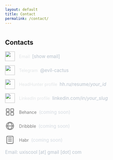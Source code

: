 ```yaml
---
layout: default
title: Contact
permalink: /contact/
---
```


<div class="container">
  <!-- Page-scoped styles. Работают только здесь. -->
  <style>
    /* 1) Липкий футер только на странице контактов (без глобальных правок) */
    body:has(#contact-page) { min-height: 100dvh; display: flex; flex-direction: column; }
    body:has(#contact-page) > main { flex: 1 0 auto; }
    /* Fallback для старых браузеров без :has() — добавим класс скриптом ниже */
    body.page-contact-flex { min-height: 100dvh; display: flex; flex-direction: column; }
    body.page-contact-flex > main { flex: 1 0 auto; }
    /* 2) Контент контактов — единая колонка; ссылка — на всю строку (иконка+текст) */
    #contact-page .contacts-list {
      --contact-link-color: #e2e5e7;
      list-style: none; margin: 0; padding: 0;
      display: grid; gap: 14px;
    }
    #contact-page .contact-item { display: grid; grid-template-columns: 32px 1fr; align-items: center; column-gap: 14px; }
    #contact-page .contact-block {
      display: contents; /* чтобы <a> охватывала и иконку, и текст, но без доп. обёртки */
      color: var(--contact-link-color); text-decoration: none;
    }
    #contact-page .contact-block:where(:hover,:focus,:active,:visited) { color: var(--contact-link-color); text-decoration: none; }
    /* Иконки */
    #contact-page .ci, #contact-page .ci img, #contact-page .ci svg { width: 32px; height: 32px; display: block; }
    #contact-page .ci { display: inline-flex; align-items: center; justify-content: center; }
    /* Текст строки: не переносим на широких экранах */
    #contact-page .contact-line { display: flex; align-items: baseline; gap: 8px; flex-wrap: nowrap; min-width: 0; }
    #contact-page .contact-title, #contact-page .contact-hint { white-space: nowrap; }
    #contact-page .contact-hint { color: #b7c1cc; font-size: .95rem; opacity: .96; }
    /* На узких — разрешаем перенос, чтобы не было горизонтального скролла */
    @media (max-width: 640px) {
      #contact-page .contact-line { flex-wrap: wrap; }
      #contact-page .contact-title, #contact-page .contact-hint { white-space: normal; }
    }
    /* Фокус по клавиатуре на всю строку */
    #contact-page .contact-item:has(.contact-block:focus-visible) { outline: 2px solid #ff9900; outline-offset: 2px; border-radius: 8px; }
    /* "Coming soon" — приглушаем */
    #contact-page .contact-item.soon { opacity: .55; }
    #contact-page .contact-item.soon .soon-tag { font-size: .95rem; color: #b7c1cc; }
  </style>
  <section id="contact-page" class="contacts-section">
    <h2 class="subheading">Contacts</h2>
    <div class="bio">
      <ul class="contacts-list" style="--contact-link-color:#e2e5e7">
        <!-- 1) Email -->
   <li class="contact-item">
  <a id="email-link"
     class="contact-block"
     href="#"
     data-user="loocsixu"
     data-host="moc.liamg"
     aria-label="Email">
    <span class="ci" aria-hidden="true">
      <img src="{{ site.baseurl }}/ui/apps_logo/contacts_gmail.svg" alt="">
    </span>
    <div class="contact-line">
      <span class="contact-title">Email</span>
      <span class="contact-hint" id="email-text">[show email]</span>
    </div>
  </a>
</li>
        <!-- 2) Telegram -->
        <li class="contact-item">
          <a class="contact-block" href="https://t.me/evil-cactus" target="_blank" rel="noopener" aria-label="Telegram: @evil-cactus">
            <span class="ci" aria-hidden="true">
              <img src="{{ site.baseurl }}/ui/apps_logo/contacts_telegram.svg" alt="">
            </span>
            <div class="contact-line">
              <span class="contact-title">Telegram</span>
              <span class="contact-hint">@evil-cactus</span>
            </div>
          </a>
        </li>
        <!-- 3) HeadHunter -->
        <li class="contact-item">
          <a class="contact-block" href="https://hh.ru/resume" target="_blank" rel="noopener" aria-label="HeadHunter profile">
            <span class="ci" aria-hidden="true">
              <img src="{{ site.baseurl }}/ui/apps_logo/contacts_hh.svg" alt="">
            </span>
            <div class="contact-line">
              <span class="contact-title">HeadHunter profile</span>
              <span class="contact-hint">hh.ru/resume/<em>your_id</em></span>
            </div>
          </a>
        </li>
        <!-- 4) LinkedIn -->
        <li class="contact-item">
          <a class="contact-block" href="https://www.linkedin.com/in/" target="_blank" rel="noopener" aria-label="LinkedIn profile">
            <span class="ci" aria-hidden="true">
              <img src="{{ site.baseurl }}/ui/apps_logo/contacts_linkedin.svg" alt="">
            </span>
            <div class="contact-line">
              <span class="contact-title">LinkedIn profile</span>
              <span class="contact-hint">linkedin.com/in/<em>your_slug</em></span>
            </div>
          </a>
        </li>
        <!-- 5) Behance (coming soon) -->
        <li class="contact-item soon" aria-disabled="true">
          <span class="ci" aria-hidden="true">
            <svg viewBox="0 0 24 24" fill="none" stroke="currentColor" stroke-width="1.7" stroke-linecap="round" stroke-linejoin="round" aria-hidden="true">
              <rect x="3"  y="4"  width="7" height="7" rx="1"/>
              <rect x="14" y="4"  width="7" height="7" rx="1"/>
              <rect x="3"  y="13" width="7" height="7" rx="1"/>
              <rect x="14" y="13" width="7" height="7" rx="1"/>
            </svg>
          </span>
          <div class="contact-line">
            <span class="contact-title">Behance</span>
            <span class="soon-tag">(coming soon)</span>
          </div>
        </li>
        <!-- 6) Dribbble (coming soon) -->
        <li class="contact-item soon" aria-disabled="true">
          <span class="ci" aria-hidden="true">
            <svg viewBox="0 0 24 24" fill="none" stroke="currentColor" stroke-width="1.7" stroke-linecap="round" stroke-linejoin="round" aria-hidden="true">
              <circle cx="12" cy="12" r="9"/>
              <path d="M3 12h18"/>
              <path d="M12 3c3 2 5 5 6 9-1 4-3 7-6 9-3-2-5-5-6-9 1-4 3-7 6-9z"/>
            </svg>
          </span>
          <div class="contact-line">
            <span class="contact-title">Dribbble</span>
            <span class="soon-tag">(coming soon)</span>
          </div>
        </li>
        <!-- 7) Habr (coming soon) -->
        <li class="contact-item soon" aria-disabled="true">
          <span class="ci" aria-hidden="true">
            <svg viewBox="0 0 24 24" fill="none" stroke="currentColor" stroke-width="1.7" stroke-linecap="round" stroke-linejoin="round" aria-hidden="true">
              <rect x="4" y="3" width="16" height="18" rx="2"/>
              <path d="M8 7h8M8 11h8M8 15h8"/>
            </svg>
          </span>
          <div class="contact-line">
            <span class="contact-title">Habr</span>
            <span class="soon-tag">(coming soon)</span>
          </div>
        </li>
      </ul>
      <script>
  (function () {
  var a = document.getElementById('email-link');
  if (!a) return;
  function rev(s){ return s.split('').reverse().join(''); }
  var addr = rev(a.dataset.user) + '@' + rev(a.dataset.host);

  // Покажем текст и сделаем кликабельным
  a.href = 'mailto:' + addr;
  var t = document.getElementById('email-text');
  if (t) t.textContent = addr;
})();
</script>
<noscript>
  <p class="contact-hint">Email: uxiscool [at] gmail [dot] com</p>
</noscript>
      <div class="intro-divider"></div>
    </div>
  </section>
</div>
<!-- Fallback: если браузер не понимает :has(), добавим класс на body -->
<script>
  if (!CSS.supports('selector(body:has(#contact-page))')) {
    document.body.classList.add('page-contact-flex');
  }
</script>
